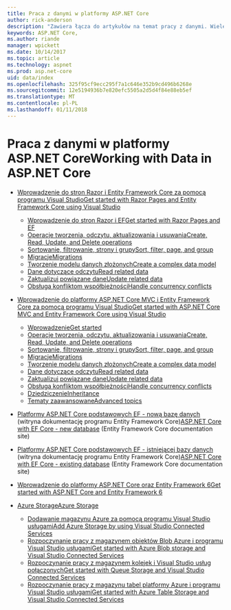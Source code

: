 ```yaml
---
title: Praca z danymi w platformy ASP.NET Core
author: rick-anderson
description: "Zawiera łącza do artykułów na temat pracy z danymi. Wiele Użyj programu Entity Framework Core."
keywords: ASP.NET Core,
ms.author: riande
manager: wpickett
ms.date: 10/14/2017
ms.topic: article
ms.technology: aspnet
ms.prod: asp.net-core
uid: data/index
ms.openlocfilehash: 325f95cf9ecc295f7a1c646e352b9cd496b6268e
ms.sourcegitcommit: 12e5194936b7e820efc5505a2d5d4f84e88eb5ef
ms.translationtype: MT
ms.contentlocale: pl-PL
ms.lasthandoff: 01/11/2018
---
```

# <a name="working-with-data-in-aspnet-core"></a><span data-ttu-id="c3186-105">Praca z danymi w platformy ASP.NET Core</span><span class="sxs-lookup"><span data-stu-id="c3186-105">Working with Data in ASP.NET Core</span></span> 

* [<span data-ttu-id="c3186-106">Wprowadzenie do stron Razor i Entity Framework Core za pomocą programu Visual Studio</span><span class="sxs-lookup"><span data-stu-id="c3186-106">Get started with Razor Pages and Entity Framework Core using Visual Studio</span></span>](xref:data/ef-rp/index)

   * [<span data-ttu-id="c3186-107">Wprowadzenie do stron Razor i EF</span><span class="sxs-lookup"><span data-stu-id="c3186-107">Get started with Razor Pages and EF</span></span>](xref:data/ef-rp/intro)
   * [<span data-ttu-id="c3186-108">Operacje tworzenia, odczytu, aktualizowania i usuwania</span><span class="sxs-lookup"><span data-stu-id="c3186-108">Create, Read, Update, and Delete operations</span></span>](xref:data/ef-rp/crud)
   * [<span data-ttu-id="c3186-109">Sortowanie, filtrowanie, strony i grupy</span><span class="sxs-lookup"><span data-stu-id="c3186-109">Sort, filter, page, and group</span></span>](xref:data/ef-rp/sort-filter-page)
   * [<span data-ttu-id="c3186-110">Migracje</span><span class="sxs-lookup"><span data-stu-id="c3186-110">Migrations</span></span>](xref:data/ef-rp/migrations)
   * [<span data-ttu-id="c3186-111">Tworzenie modelu danych złożonych</span><span class="sxs-lookup"><span data-stu-id="c3186-111">Create a complex data model</span></span>](xref:data/ef-rp/complex-data-model)
   * [<span data-ttu-id="c3186-112">Dane dotyczące odczytu</span><span class="sxs-lookup"><span data-stu-id="c3186-112">Read related data</span></span>](xref:data/ef-rp/read-related-data)
   * [<span data-ttu-id="c3186-113">Zaktualizuj powiązane dane</span><span class="sxs-lookup"><span data-stu-id="c3186-113">Update related data</span></span>](xref:data/ef-rp/update-related-data)
   * [<span data-ttu-id="c3186-114">Obsługa konfliktom współbieżności</span><span class="sxs-lookup"><span data-stu-id="c3186-114">Handle concurrency conflicts</span></span>](xref:data/ef-rp/concurrency)

*   [<span data-ttu-id="c3186-115">Wprowadzenie do platformy ASP.NET Core MVC i Entity Framework Core za pomocą programu Visual Studio</span><span class="sxs-lookup"><span data-stu-id="c3186-115">Get started with ASP.NET Core MVC and Entity Framework Core using Visual Studio</span></span>](ef-mvc/index.md)
    *   [<span data-ttu-id="c3186-116">Wprowadzenie</span><span class="sxs-lookup"><span data-stu-id="c3186-116">Get started</span></span>](ef-mvc/intro.md)
    *   [<span data-ttu-id="c3186-117">Operacje tworzenia, odczytu, aktualizowania i usuwania</span><span class="sxs-lookup"><span data-stu-id="c3186-117">Create, Read, Update, and Delete operations</span></span>](xref:data/ef-mvc/crud)
    *   [<span data-ttu-id="c3186-118">Sortowanie, filtrowanie, strony i grupy</span><span class="sxs-lookup"><span data-stu-id="c3186-118">Sort, filter, page, and group</span></span>](xref:data/ef-mvc/sort-filter-page)
    *   [<span data-ttu-id="c3186-119">Migracje</span><span class="sxs-lookup"><span data-stu-id="c3186-119">Migrations</span></span>](xref:data/ef-mvc/migrations)
    *   [<span data-ttu-id="c3186-120">Tworzenie modelu danych złożonych</span><span class="sxs-lookup"><span data-stu-id="c3186-120">Create a complex data model</span></span>](ef-mvc/complex-data-model.md)
    *   [<span data-ttu-id="c3186-121">Dane dotyczące odczytu</span><span class="sxs-lookup"><span data-stu-id="c3186-121">Read related data</span></span>](ef-mvc/read-related-data.md)
    *   [<span data-ttu-id="c3186-122">Zaktualizuj powiązane dane</span><span class="sxs-lookup"><span data-stu-id="c3186-122">Update related data</span></span>](ef-mvc/update-related-data.md)
    *   [<span data-ttu-id="c3186-123">Obsługa konfliktom współbieżności</span><span class="sxs-lookup"><span data-stu-id="c3186-123">Handle concurrency conflicts</span></span>](ef-mvc/concurrency.md)
    *   [<span data-ttu-id="c3186-124">Dziedziczenie</span><span class="sxs-lookup"><span data-stu-id="c3186-124">Inheritance</span></span>](ef-mvc/inheritance.md)
    *   [<span data-ttu-id="c3186-125">Tematy zaawansowane</span><span class="sxs-lookup"><span data-stu-id="c3186-125">Advanced topics</span></span>](ef-mvc/advanced.md)
* <span data-ttu-id="c3186-126">[Platformy ASP.NET Core podstawowych EF - nową bazę danych](https://docs.microsoft.com/ef/core/get-started/aspnetcore/new-db) (witryna dokumentację programu Entity Framework Core)</span><span class="sxs-lookup"><span data-stu-id="c3186-126">[ASP.NET Core with EF Core - new database](https://docs.microsoft.com/ef/core/get-started/aspnetcore/new-db) (Entity Framework Core documentation site)</span></span>
* <span data-ttu-id="c3186-127">[Platformy ASP.NET Core podstawowych EF - istniejącej bazy danych](https://docs.microsoft.com/ef/core/get-started/aspnetcore/existing-db) (witryna dokumentację programu Entity Framework Core)</span><span class="sxs-lookup"><span data-stu-id="c3186-127">[ASP.NET Core with EF Core - existing database](https://docs.microsoft.com/ef/core/get-started/aspnetcore/existing-db) (Entity Framework Core documentation site)</span></span>
*   [<span data-ttu-id="c3186-128">Wprowadzenie do platformy ASP.NET Core oraz Entity Framework 6</span><span class="sxs-lookup"><span data-stu-id="c3186-128">Get started with ASP.NET Core and Entity Framework 6</span></span>](entity-framework-6.md)
*   [<span data-ttu-id="c3186-129">Azure Storage</span><span class="sxs-lookup"><span data-stu-id="c3186-129">Azure Storage</span></span>](azure-storage/index.md)
    *   [<span data-ttu-id="c3186-130">Dodawanie magazynu Azure za pomocą programu Visual Studio usługami</span><span class="sxs-lookup"><span data-stu-id="c3186-130">Add Azure Storage by using Visual Studio Connected Services</span></span>](https://azure.microsoft.com/documentation/articles/vs-azure-tools-connected-services-storage/)
    *   [<span data-ttu-id="c3186-131">Rozpoczynanie pracy z magazynem obiektów Blob Azure i programu Visual Studio usługami</span><span class="sxs-lookup"><span data-stu-id="c3186-131">Get started with Azure Blob storage and Visual Studio Connected Services</span></span>](https://azure.microsoft.com/documentation/articles/vs-storage-aspnet5-getting-started-blobs/)
    *   [<span data-ttu-id="c3186-132">Rozpoczynanie pracy z magazynem kolejek i Visual Studio usług połączonych</span><span class="sxs-lookup"><span data-stu-id="c3186-132">Get started with Queue Storage and Visual Studio Connected Services</span></span>](https://azure.microsoft.com/documentation/articles/vs-storage-aspnet5-getting-started-queues/)
    *   [<span data-ttu-id="c3186-133">Rozpoczynanie pracy z magazynu tabel platformy Azure i programu Visual Studio usługami</span><span class="sxs-lookup"><span data-stu-id="c3186-133">Get started with Azure Table Storage and Visual Studio Connected Services</span></span>](https://azure.microsoft.com/documentation/articles/vs-storage-aspnet5-getting-started-tables/)

